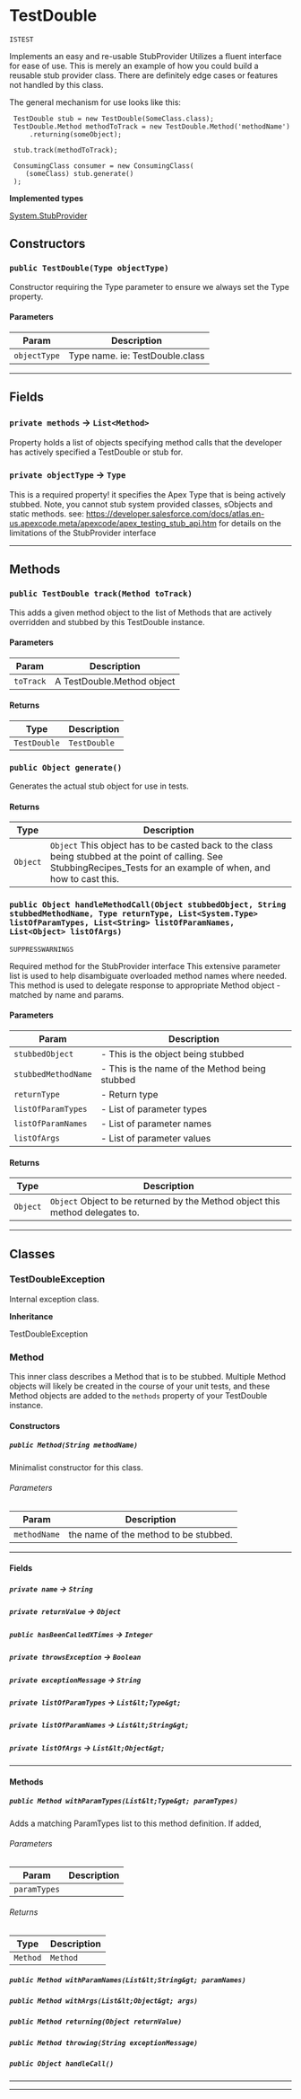 # TestDouble

`ISTEST`

Implements an easy and re-usable StubProvider
Utilizes a fluent interface for ease of use.
This is merely an example of how you could build a reusable stub provider
class. There are definitely edge cases or features not handled by this class.

The general mechanism for use looks like this:
```apex
 TestDouble stub = new TestDouble(SomeClass.class);
 TestDouble.Method methodToTrack = new TestDouble.Method('methodName')
     .returning(someObject);

 stub.track(methodToTrack);

 ConsumingClass consumer = new ConsumingClass(
    (someClass) stub.generate()
 );
```


**Implemented types**

[System.StubProvider](System.StubProvider)

## Constructors
### `public TestDouble(Type objectType)`

Constructor requiring the Type parameter to
ensure we always set the Type property.

#### Parameters

|Param|Description|
|---|---|
|`objectType`|Type name. ie: TestDouble.class|

---
## Fields

### `private methods` → `List<Method>`


Property holds a list of objects specifying method calls that
the developer has actively specified a TestDouble or stub for.

### `private objectType` → `Type`


This is a required property! it specifies the Apex Type
that is being actively stubbed. Note, you cannot stub
system provided classes, sObjects and static methods.
see: https://developer.salesforce.com/docs/atlas.en-us.apexcode.meta/apexcode/apex_testing_stub_api.htm
for details on the limitations of the StubProvider interface

---
## Methods
### `public TestDouble track(Method toTrack)`

This adds a given method object to the list of Methods
that are actively overridden and stubbed by this TestDouble instance.

#### Parameters

|Param|Description|
|---|---|
|`toTrack`|A TestDouble.Method object|

#### Returns

|Type|Description|
|---|---|
|`TestDouble`|`TestDouble`|

### `public Object generate()`

Generates the actual stub object for use in tests.

#### Returns

|Type|Description|
|---|---|
|`Object`|`Object` This object has to be casted back to the class being stubbed at the point of calling. See StubbingRecipes_Tests for an example of when, and how to cast this.|

### `public Object handleMethodCall(Object stubbedObject, String stubbedMethodName, Type returnType, List<System.Type> listOfParamTypes, List<String> listOfParamNames, List<Object> listOfArgs)`

`SUPPRESSWARNINGS`

Required method for the StubProvider interface
This extensive parameter list is used to help disambiguate overloaded
method names where needed. This method is used to delegate response to
appropriate Method object - matched by name and params.

#### Parameters

|Param|Description|
|---|---|
|`stubbedObject`|- This is the object being stubbed|
|`stubbedMethodName`|- This is the name of the Method being stubbed|
|`returnType`|- Return type|
|`listOfParamTypes`|- List of parameter types|
|`listOfParamNames`|- List of parameter names|
|`listOfArgs`|- List of parameter values|

#### Returns

|Type|Description|
|---|---|
|`Object`|`Object` Object to be returned by the Method object this method delegates to.|

---
## Classes
### TestDoubleException

Internal exception class.


**Inheritance**

TestDoubleException


### Method

This inner class describes a Method that is to be stubbed.
Multiple Method objects will likely be created in the course of your unit
tests, and these Method objects are added to the `methods` property of
your TestDouble instance.

#### Constructors
##### `public Method(String methodName)`

Minimalist constructor for this class.

###### Parameters

|Param|Description|
|---|---|
|`methodName`|the name of the method to be stubbed.|

---
#### Fields

##### `private name` → `String`


##### `private returnValue` → `Object`


##### `public hasBeenCalledXTimes` → `Integer`


##### `private throwsException` → `Boolean`


##### `private exceptionMessage` → `String`


##### `private listOfParamTypes` → `List&lt;Type&gt;`


##### `private listOfParamNames` → `List&lt;String&gt;`


##### `private listOfArgs` → `List&lt;Object&gt;`


---
#### Methods
##### `public Method withParamTypes(List&lt;Type&gt; paramTypes)`

Adds a matching ParamTypes list to this method
definition. If added,

###### Parameters

|Param|Description|
|---|---|
|`paramTypes`||

###### Returns

|Type|Description|
|---|---|
|`Method`|`Method`|

##### `public Method withParamNames(List&lt;String&gt; paramNames)`
##### `public Method withArgs(List&lt;Object&gt; args)`
##### `public Method returning(Object returnValue)`
##### `public Method throwing(String exceptionMessage)`
##### `public Object handleCall()`
---

---
